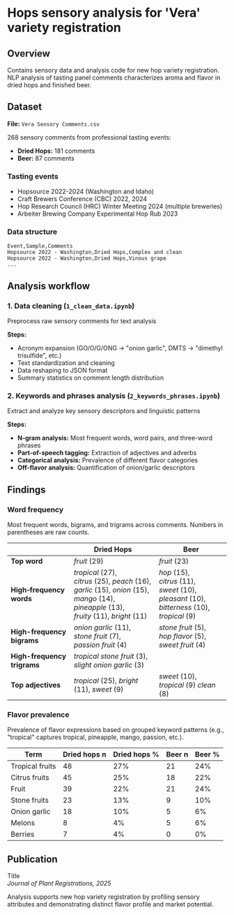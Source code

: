 # Hops sensory analysis for 'Vera' variety registration

## Overview

Contains sensory data and analysis code for new hop variety registration. NLP analysis of tasting panel comments characterizes aroma and flavor in dried hops and finished beer.

## Dataset

**File:** `Vera Sensory Comments.csv`

268 sensory comments from professional tasting events:

- **Dried Hops:** 181 comments
- **Beer:** 87 comments

### Tasting events

- Hopsource 2022-2024 (Washington and Idaho)
- Craft Brewers Conference (CBC) 2022, 2024
- Hop Research Council (HRC) Winter Meeting 2024 (multiple breweries)
- Arbeiter Brewing Company Experimental Hop Rub 2023

### Data structure

```text
Event,Sample,Comments
Hopsource 2022 - Washington,Dried Hops,Complex and clean
Hopsource 2022 - Washington,Dried Hops,Vinous grape
...
```

## Analysis workflow

### 1. Data cleaning (`1_clean_data.ipynb`)

Preprocess raw sensory comments for text analysis

**Steps:**

- Acronym expansion (GO/O/G/ONG → "onion garlic", DMTS → "dimethyl trisulfide", etc.)
- Text standardization and cleaning
- Data reshaping to JSON format
- Summary statistics on comment length distribution

### 2. Keywords and phrases analysis (`2_keywords_phrases.ipynb`)

Extract and analyze key sensory descriptors and linguistic patterns

**Steps:**

- **N-gram analysis:** Most frequent words, word pairs, and three-word phrases
- **Part-of-speech tagging:** Extraction of adjectives and adverbs
- **Categorical analysis:** Prevalence of different flavor categories
- **Off-flavor analysis:** Quantification of onion/garlic descriptors

## Findings

### Word frequency

Most frequent words, bigrams, and trigrams across comments. Numbers in parentheses are raw counts.

|                             | Dried Hops                                                                                                                              | Beer                                                                                        |
| --------------------------- | --------------------------------------------------------------------------------------------------------------------------------------- | ------------------------------------------------------------------------------------------- |
| **Top word**                | *fruit* (29)                                                                                                                            | *fruit* (23)                                                                                |
| **High‑frequency words**    | *tropical* (27), *citrus* (25), *peach* (16), *garlic* (15), *onion* (15), *mango* (14), *pineapple* (13), *fruity* (11), *bright* (11) | *hop* (15), *citrus* (11), *sweet* (10), *pleasant* (10), *bitterness* (10), *tropical* (9) |
| **High-frequency bigrams**  | *onion garlic* (11), *stone fruit* (7), *passion fruit* (4)                                                                             | *stone fruit* (5), *hop flavor* (5), *sweet fruit* (4)                                      |
| **High-frequency trigrams** | *tropical stone fruit* (3), *slight onion garlic* (3)                                                                                   |                                                                                             |
| **Top adjectives**          | *tropical* (25), *bright* (11), *sweet* (9)                                                                                             | *sweet* (10), *tropical* (9) *clean* (8)                                                    |

### Flavor prevalence

Prevalence of flavor expressions based on grouped keyword patterns (e.g., "tropical" captures tropical, pineapple, mango, passion, etc.).

| Term            | Dried hops n | Dried hops % | Beer n | Beer % |
| --------------- | ------------ | ------------ | ------ | ------ |
| Tropical fruits | 48           | 27%          | 21     | 24%    |
| Citrus fruits   | 45           | 25%          | 18     | 22%    |
| Fruit           | 39           | 22%          | 21     | 24%    |
| Stone fruits    | 23           | 13%          | 9      | 10%    |
| Onion garlic    | 18           | 10%          | 5      | 6%     |
| Melons          | 8            | 4%           | 5      | 6%     |
| Berries         | 7            | 4%           | 0      | 0%     |

## Publication

Title  
*Journal of Plant Registrations, 2025*

Analysis supports new hop variety registration by profiling sensory attributes and demonstrating distinct flavor profile and market potential.

